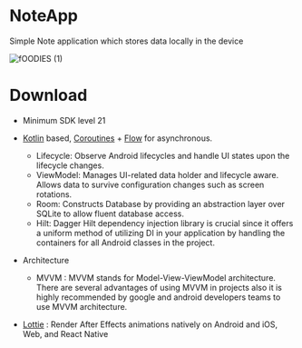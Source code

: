 # NoteApp
 Simple Note application which stores data locally in the device 

 ![fOODIES (1)](https://github.com/abhii2002/NoteApp/assets/87520905/61b6ea85-41a2-4169-96c2-978ae34155a6)

 
 # Download

 - Minimum SDK level 21
- [Kotlin](https://kotlinlang.org/) based, [Coroutines](https://developer.android.com/kotlin/coroutines) + [Flow](https://kotlinlang.org/api/kotlinx.coroutines/kotlinx-coroutines-core/kotlinx.coroutines.flow/) for asynchronous.

  - Lifecycle: Observe Android lifecycles and handle UI states upon the lifecycle changes.
  - ViewModel: Manages UI-related data holder and lifecycle aware. Allows data to survive configuration changes such as screen rotations.
  - Room: Constructs Database by providing an abstraction layer over SQLite to allow fluent database access.
  - Hilt: Dagger Hilt dependency injection library is crucial since it offers a uniform method of utilizing DI in your application by handling the containers for all Android classes in the project.
-  Architecture 
   - MVVM : MVVM stands for Model-View-ViewModel architecture. There are several advantages of using MVVM in projects also it is highly recommended by google and android developers teams to use MVVM architecture.
- [Lottie](https://github.com/airbnb/lottie-android) : Render After Effects animations natively on Android and iOS, Web, and React Native
